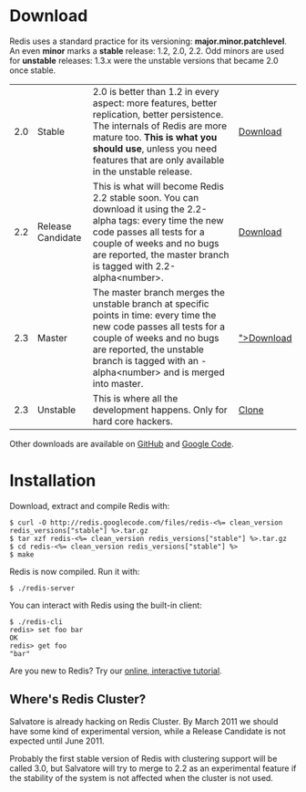 Download
===

Redis uses a standard practice for its versioning:
**major.minor.patchlevel**.
An even **minor** marks a **stable**
release: 1.2, 2.0, 2.2.  Odd minors are used for **unstable**
releases: 1.3.x were the unstable versions that became 2.0 once stable.

<table class="versions">
  <tr class="current">
    <td>2.0</td>
    <td>Stable</td>
    <td>2.0 is better than 1.2 in every aspect: more features, better
    replication, better persistence. The internals of Redis are more
    mature too. <strong>This is what you should use</strong>, unless you
    need features that are only available in the unstable release.</td>
    <td>
      <a href="http://redis.googlecode.com/files/redis-2.0.4.tar.gz">Download</a>
    </td>
  </tr>

  <tr>
    <td>2.2</td>
    <td>Release Candidate</td>
    <td>This is what will become Redis 2.2 stable soon. You can download it using
    the 2.2-alpha tags: every time the new code passes all tests for
    a couple of weeks and no bugs are reported, the master branch is
    tagged with 2.2-alpha&lt;number&gt;. <br>
    <td>
      <a href="http://redis.googlecode.com/files/redis-2.2.0-rc2.tar.gz">Download</a>
    </td>
  </tr>

  <tr>
    <td>2.3</td>
    <td>Master</td>
    <td>The master branch merges the unstable branch at specific points in time:
    every time the new code passes all tests for
    a couple of weeks and no bugs are reported, the unstable branch is
    tagged with an -alpha&lt;number&gt; and is merged into master. <br>
    <td>
      <a href="https://github.com/antirez/redis/tarball/<%= redis_versions["development"] %>">Download</a>
    </td>
  </tr>

  <tr>
    <td>2.3</td>
    <td>Unstable</td>
    <td>This is where all the development happens. Only for hard core hackers.
    <td>
      <a href="https://github.com/antirez/redis/tree/unstable">Clone</a>
    </td>
  </tr>
</table>

Other downloads are available on [GitHub](https://github.com/antirez/redis/downloads)
and [Google Code](http://code.google.com/p/redis/downloads/list?can=1).

Installation
===

Download, extract and compile Redis with:

    $ curl -O http://redis.googlecode.com/files/redis-<%= clean_version redis_versions["stable"] %>.tar.gz
    $ tar xzf redis-<%= clean_version redis_versions["stable"] %>.tar.gz
    $ cd redis-<%= clean_version redis_versions["stable"] %>
    $ make

Redis is now compiled. Run it with:

    $ ./redis-server

You can interact with Redis using the built-in client:

    $ ./redis-cli
    redis> set foo bar
    OK
    redis> get foo
    "bar"

Are you new to Redis? Try our [online, interactive tutorial](http://try.redis-db.com).

Where's Redis Cluster?
---

Salvatore is already hacking on Redis Cluster. By March 2011 we should
have some kind of experimental version, while a Release Candidate is not
expected until June 2011.

Probably the first stable version of Redis with clustering support will
be called 3.0, but Salvatore will try to merge to 2.2 as an experimental
feature if the stability of the system is not affected when the cluster
is not used.
